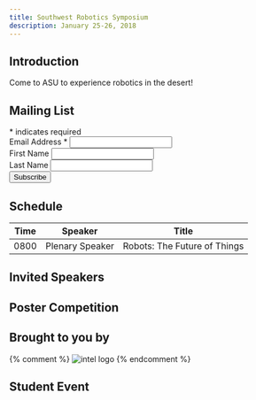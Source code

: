 ```yaml
---
title: Southwest Robotics Symposium
description: January 25-26, 2018
---
```


## Introduction

Come to ASU to experience robotics in the desert!

## Mailing List
<div id="mc_embed_signup">
<form action="//popupcad.us11.list-manage.com/subscribe/post?u=09fb80f6d457bbf0912562cf5&amp;id=d75ecf69cf" method="post" id="mc-embedded-subscribe-form" name="mc-embedded-subscribe-form" class="validate" target="_blank" novalidate>
    <div id="mc_embed_signup_scroll">

<div class="indicates-required"><span class="asterisk">*</span> indicates required</div>
<div class="mc-field-group">
	<label for="mce-EMAIL">Email Address  <span class="asterisk">*</span>
</label>
	<input type="email" value="" name="EMAIL" class="required email" id="mce-EMAIL">
</div>
<div class="mc-field-group">
	<label for="mce-FNAME">First Name </label>
	<input type="text" value="" name="FNAME" class="" id="mce-FNAME">
</div>
<div class="mc-field-group">
	<label for="mce-LNAME">Last Name </label>
	<input type="text" value="" name="LNAME" class="" id="mce-LNAME">
</div>
	<div id="mce-responses" class="clear">
		<div class="response" id="mce-error-response" style="display:none"></div>
		<div class="response" id="mce-success-response" style="display:none"></div>
	</div>    <!-- real people should not fill this in and expect good things - do not remove this or risk form bot signups-->
    <div style="position: absolute; left: -5000px;" aria-hidden="true"><input type="text" name="b_09fb80f6d457bbf0912562cf5_d75ecf69cf" tabindex="-1" value=""></div>
    <div class="clear"><input type="submit" value="Subscribe" name="subscribe" id="mc-embedded-subscribe" class="button"></div>
    </div>
</form>
</div>

## Schedule

| Time | Speaker | Title |
|-|-|-|
| 0800 | Plenary Speaker | Robots: The Future of Things |

## Invited Speakers

## Poster Competition

## Brought to you by

{% comment %}
![intel logo]({{site.base_path}}/assets/images/intel.png)
{% endcomment %}

## Student Event
